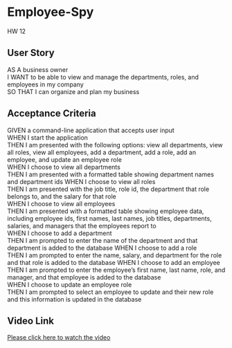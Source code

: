# Employee-Spy
HW 12

## User Story

AS A business owner <br>
I WANT to be able to view and manage the departments, roles, and employees in my company <br>
SO THAT I can organize and plan my business <br>

## Acceptance Criteria
 
GIVEN a command-line application that accepts user input <br>
WHEN I start the application <br>
THEN I am presented with the following options: view all departments, view all roles, view all employees, add a department, add a role, add an employee, and update an employee role <br>
WHEN I choose to view all departments <br>
THEN I am presented with a formatted table showing department names and department ids
WHEN I choose to view all roles <br>
THEN I am presented with the job title, role id, the department that role belongs to, and the salary for that role <br>
WHEN I choose to view all employees <br>
THEN I am presented with a formatted table showing employee data, including employee ids, first names, last names, job titles, departments, salaries, and managers that the employees report to <br>
WHEN I choose to add a department <br>
THEN I am prompted to enter the name of the department and that department is added to the database
WHEN I choose to add a role <br>
THEN I am prompted to enter the name, salary, and department for the role and that role is added to the database
WHEN I choose to add an employee <br>
THEN I am prompted to enter the employee’s first name, last name, role, and manager, and that employee is added to the database <br>
WHEN I choose to update an employee role <br>
THEN I am prompted to select an employee to update and their new role and this information is updated in the database <br>

## Video Link

[Please click here to watch the video](https://drive.google.com/file/d/1BXVyuRMRTOqfYVONNWIHyoeA1pw2BknP/view?usp=sharing)